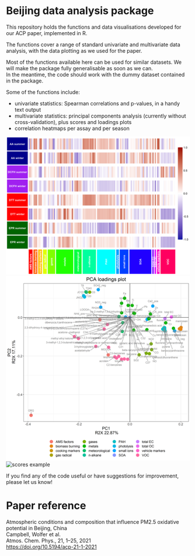 # Beijing data analysis package

This repository holds the functions and data visualisations developed for our ACP paper, implemented in R.  

The functions cover a range of standard univariate and multivariate data analysis, with the data plotting as we used for the paper.

Most of the functions available here can be used for similar datasets. We will make the package fully generalisable as soon as we can.  
In the meantime, the code should work with the dummy dataset contained in the package.  

Some of the functions include:  
- univariate statistics: Spearman correlations and p-values, in a handy text output  
- multivariate statistics: principal components analysis (currently without cross-validation), plus scores and loadings plots  
- correlation heatmaps per assay and per season  

![heatmap example](https://github.com/katewolfer/Beijing/blob/main/examples/seasonal%20heatmap.png)  
![loadings example](https://github.com/katewolfer/Beijing/blob/main/examples/PCA%20loadings.png)  
![scores example](https://github.com/katewolfer/Beijing/blob/main/examples/PCA%scores.png)  



If you find any of the code useful or have suggestions for improvement, please let us know!  


# Paper reference
Atmospheric conditions and composition that influence PM2.5 oxidative potential in Beijing, China  
Campbell, Wolfer et al.  
Atmos. Chem. Phys., 21, 1–25, 2021  
https://doi.org/10.5194/acp-21-1-2021  

